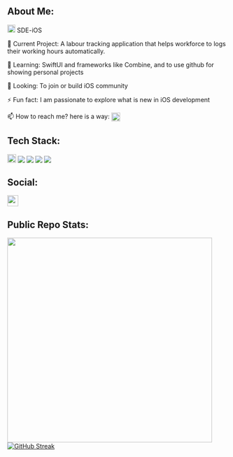 ## About Me:
<img src="https://cdn-icons-png.flaticon.com/512/731/731985.png" width="18"> SDE-iOS 

🎯 Current Project: A labour tracking application that helps workforce to logs their working hours automatically.

🌱 Learning: SwiftUI and frameworks like Combine, and to use github for showing personal projects

🤔 Looking: To join or build iOS community 

⚡ Fun fact: I am passionate to explore what is new in iOS development

📫 How to reach me? here is a way: <a href="https://www.linkedin.com/in/gdeep1/" target="blank"><img align="center" src="https://cdn-icons-png.flaticon.com/512/3536/3536505.png" height="20" /></a>


## Tech Stack:
<img src="https://cdn-icons-png.flaticon.com/512/731/731985.png" width="20"> <img src="https://img.shields.io/badge/Swift-red"> <img src="https://img.shields.io/badge/Objective-C-blue"> <img src="https://img.shields.io/badge/UIKit-9cf"> <img src="https://img.shields.io/badge/Realm-6C60F0"> 

## Social:

 <a href="https://www.linkedin.com/in/gdeep1/" target="blank"><img align="center" src="https://cdn-icons-png.flaticon.com/512/3536/3536505.png" height="25" /></a>

## Public Repo Stats:
<img src="https://github-readme-stats.vercel.app/api?username=gDeep1&show_icons=true&theme=gruvbox" width="468"> [![GitHub Streak](https://github-readme-streak-stats.herokuapp.com?user=gDeep1&theme=gruvbox)](https://git.io/streak-stats)

<!--
**gDeep1/gDeep1** is a ✨ _special_ ✨ repository because its `README.md` (this file) appears on your GitHub profile.
-->
